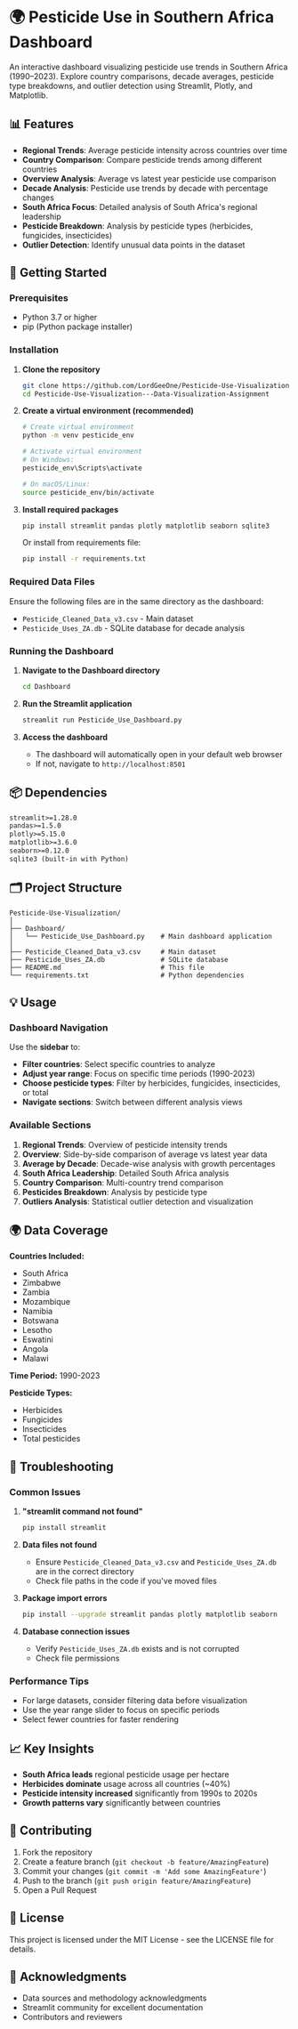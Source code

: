 # 🌍 Pesticide Use in Southern Africa Dashboard

An interactive dashboard visualizing pesticide use trends in Southern Africa (1990–2023). Explore country comparisons, decade averages, pesticide type breakdowns, and outlier detection using Streamlit, Plotly, and Matplotlib.

## 📊 Features

- **Regional Trends**: Average pesticide intensity across countries over time
- **Country Comparison**: Compare pesticide trends among different countries
- **Overview Analysis**: Average vs latest year pesticide use comparison
- **Decade Analysis**: Pesticide use trends by decade with percentage changes
- **South Africa Focus**: Detailed analysis of South Africa's regional leadership
- **Pesticide Breakdown**: Analysis by pesticide types (herbicides, fungicides, insecticides)
- **Outlier Detection**: Identify unusual data points in the dataset

## 🚀 Getting Started

### Prerequisites

- Python 3.7 or higher
- pip (Python package installer)

### Installation

1. **Clone the repository**
   ```bash
   git clone https://github.com/LordGeeOne/Pesticide-Use-Visualization---Data-Visualization-Assignment.git
   cd Pesticide-Use-Visualization---Data-Visualization-Assignment
   ```

2. **Create a virtual environment (recommended)**
   ```bash
   # Create virtual environment
   python -m venv pesticide_env
   
   # Activate virtual environment
   # On Windows:
   pesticide_env\Scripts\activate
   
   # On macOS/Linux:
   source pesticide_env/bin/activate
   ```

3. **Install required packages**
   ```bash
   pip install streamlit pandas plotly matplotlib seaborn sqlite3
   ```

   Or install from requirements file:
   ```bash
   pip install -r requirements.txt
   ```

### Required Data Files

Ensure the following files are in the same directory as the dashboard:
- `Pesticide_Cleaned_Data_v3.csv` - Main dataset
- `Pesticide_Uses_ZA.db` - SQLite database for decade analysis

### Running the Dashboard

1. **Navigate to the Dashboard directory**
   ```bash
   cd Dashboard
   ```

2. **Run the Streamlit application**
   ```bash
   streamlit run Pesticide_Use_Dashboard.py
   ```

3. **Access the dashboard**
   - The dashboard will automatically open in your default web browser
   - If not, navigate to `http://localhost:8501`

## 📦 Dependencies

```txt
streamlit>=1.28.0
pandas>=1.5.0
plotly>=5.15.0
matplotlib>=3.6.0
seaborn>=0.12.0
sqlite3 (built-in with Python)
```

## 🗂️ Project Structure

```
Pesticide-Use-Visualization/
│
├── Dashboard/
│   └── Pesticide_Use_Dashboard.py    # Main dashboard application
│
├── Pesticide_Cleaned_Data_v3.csv     # Main dataset
├── Pesticide_Uses_ZA.db              # SQLite database
├── README.md                         # This file
└── requirements.txt                  # Python dependencies
```

## 💡 Usage

### Dashboard Navigation

Use the **sidebar** to:
- **Filter countries**: Select specific countries to analyze
- **Adjust year range**: Focus on specific time periods (1990-2023)
- **Choose pesticide types**: Filter by herbicides, fungicides, insecticides, or total
- **Navigate sections**: Switch between different analysis views

### Available Sections

1. **Regional Trends**: Overview of pesticide intensity trends
2. **Overview**: Side-by-side comparison of average vs latest year data
3. **Average by Decade**: Decade-wise analysis with growth percentages
4. **South Africa Leadership**: Detailed South Africa analysis
5. **Country Comparison**: Multi-country trend comparison
6. **Pesticides Breakdown**: Analysis by pesticide type
7. **Outliers Analysis**: Statistical outlier detection and visualization

## 🌍 Data Coverage

**Countries Included:**
- South Africa
- Zimbabwe
- Zambia
- Mozambique
- Namibia
- Botswana
- Lesotho
- Eswatini
- Angola
- Malawi

**Time Period:** 1990-2023

**Pesticide Types:**
- Herbicides
- Fungicides
- Insecticides
- Total pesticides

## 🔧 Troubleshooting

### Common Issues

1. **"streamlit command not found"**
   ```bash
   pip install streamlit
   ```

2. **Data files not found**
   - Ensure `Pesticide_Cleaned_Data_v3.csv` and `Pesticide_Uses_ZA.db` are in the correct directory
   - Check file paths in the code if you've moved files

3. **Package import errors**
   ```bash
   pip install --upgrade streamlit pandas plotly matplotlib seaborn
   ```

4. **Database connection issues**
   - Verify `Pesticide_Uses_ZA.db` exists and is not corrupted
   - Check file permissions

### Performance Tips

- For large datasets, consider filtering data before visualization
- Use the year range slider to focus on specific periods
- Select fewer countries for faster rendering

## 📈 Key Insights

- **South Africa leads** regional pesticide usage per hectare
- **Herbicides dominate** usage across all countries (~40%)
- **Pesticide intensity increased** significantly from 1990s to 2020s
- **Growth patterns vary** significantly between countries

## 🤝 Contributing

1. Fork the repository
2. Create a feature branch (`git checkout -b feature/AmazingFeature`)
3. Commit your changes (`git commit -m 'Add some AmazingFeature'`)
4. Push to the branch (`git push origin feature/AmazingFeature`)
5. Open a Pull Request

## 📄 License

This project is licensed under the MIT License - see the LICENSE file for details.

## 🙏 Acknowledgments

- Data sources and methodology acknowledgments
- Streamlit community for excellent documentation
- Contributors and reviewers
